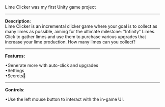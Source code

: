 Lime Clicker was my first Unity game project
_______________________________________
**Description:**  
Lime Clicker is an incremental clicker game where your goal is to collect as many limes as possible, aiming for the ultimate milestone: "Infinity" Limes. 
Click to gather limes and use them to purchase various upgrades that increase your lime production.
How many limes can you collect?
_______________________________________

**Features:**

•Generate more with auto-click and upgrades  
•Settings  
•Secrets🤫
_______________________________________

**Controls:**

•Use the left mouse button to interact with the in-game UI.
